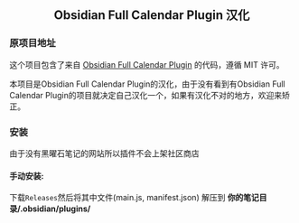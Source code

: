 <center><h2>Obsidian Full Calendar Plugin 汉化</h2></center>

### 原项目地址
这个项目包含了来自 [Obsidian Full Calendar Plugin](https://github.com/davish/obsidian-full-calendar) 的代码，遵循 MIT 许可。

本项目是Obsidian Full Calendar Plugin的汉化，由于没有看到有Obsidian Full Calendar Plugin的项目就决定自己汉化一个，如果有汉化不对的地方，欢迎来矫正。
### 安装
由于没有黑曜石笔记的网站所以插件不会上架社区商店

#### 手动安装:
下载`Releases`然后将其中文件(main.js, manifest.json) 解压到 **你的笔记目录/.obsidian/plugins/**